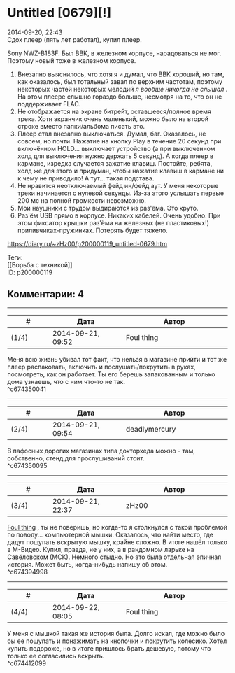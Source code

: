 Untitled [0679][!]
==================

  
2014-09-20, 22:43  
 Сдох плеер (пять лет работал), купил плеер.   
   
 Sony NWZ-B183F. Был BBK, в железном корпусе, нарадоваться не мог. Поэтому новый тоже в железном корпусе.   
   
 1. Внезапно выяснилось, что хотя я и думал, что BBK хороший, но там, как оказалось, был тотальный завал по верхним частотам, поэтому некоторых частей некоторых мелодий  *я вообще никогда не слышал*  . На этом плеере слышно гораздо больше, несмотря на то, что он не поддерживает FLAC.   
 2. Не отображается на экране битрейт, оставшееся/полное время трека. Хотя экранчик очень маленький, можно было на второй строке вместо папки/альбома писать это.   
 3. Плеер стал внезапно выключаться. Думал, баг. Оказалось, не совсем, но почти. Нажатие на кнопку Play в течение 20 секунд при включённом HOLD... выключает устройство (а при выключенном холд для выключения нужно держать 5 секунд). А когда плеер в кармане, изредка случается зажатие клавиш. Постойте, ребята, холд же для этого и придуман, чтобы нажатие клавиш в кармане ни к чему не приводило! А тут... такая подстава.   
 4. Не нравится неотключаемый фейд ин/фейд аут. У меня некоторые треки начинается с нулевой секунды. Из-за этого услышать первые 200 мс на полной громкости невозможно.   
 5. Мои наушники с трудом выдираются из раз'ёма. Это круто.   
 6. Раз'ём USB прямо в корпусе. Никаких кабелей. Очень удобно. При этом фиксатор крышки раз'ёма на железных (не пластиковых!) приливчиках-пружинках. Потерять будет тяжело.   
  
<https://diary.ru/~zHz00/p200000119_untitled-0679.htm>  
  
Теги:  
[[Борьба с техникой]]  
ID: p200000119  


Комментарии: 4
--------------

  


---



|         #         |              Дата              |                     Автор                     |           ID           |
| --- | --- | --- | --- |
| (1/4) | 2014-09-21, 09:52 | Foul thing | c674350041 |

  
 Меня всю жизнь убивал тот факт, что нельзя в магазине прийти и тот же плеер распаковать, включить и послушать/покрутить в руках, посмотреть, как он работает. Ты его берешь запакованным и только дома узнаешь, что с ним что-то не так.   
 ^c674350041

---



|         #         |              Дата              |                     Автор                     |           ID           |
| --- | --- | --- | --- |
| (2/4) | 2014-09-21, 09:54 | deadlymercury | c674350095 |

  
 В пафосных дорогих магазинах типа докторхеда можно - там, собственно, стенд для прослушиваний стоит.   
 ^c674350095

---



|         #         |              Дата              |                     Автор                     |           ID           |
| --- | --- | --- | --- |
| (3/4) | 2014-09-21, 22:37 | zHz00 | c674394998 |

  
  [Foul thing](http://foulthing.diary.ru "Temporary Internet Flies")  , ты не поверишь, но когда-то я столкнулся с такой проблемой по поводу... компьютерной мышки. Оказалось, что найти место, где дадут пощупать вскрытую мышку, крайне сложно. В итоге нашёл только в М-Видео. Купил, правда, не у них, а в рандомном ларьке на Савёловском (МСК). Немного стыдно. Но это была отдельная эпичная история. Может быть, когда-нибудь напишу об этом.   
 ^c674394998

---



|         #         |              Дата              |                     Автор                     |           ID           |
| --- | --- | --- | --- |
| (4/4) | 2014-09-22, 08:05 | Foul thing | c674412099 |

  
 У меня с мышкой такая же история была. Долго искал, где можно было бы ее пощупать и понажимать на кнопочки и покрутить колесико. Хотел купить подороже, но в итоге пришлось брать дешевую, потому что только ее согласились вскрыть.   
 ^c674412099